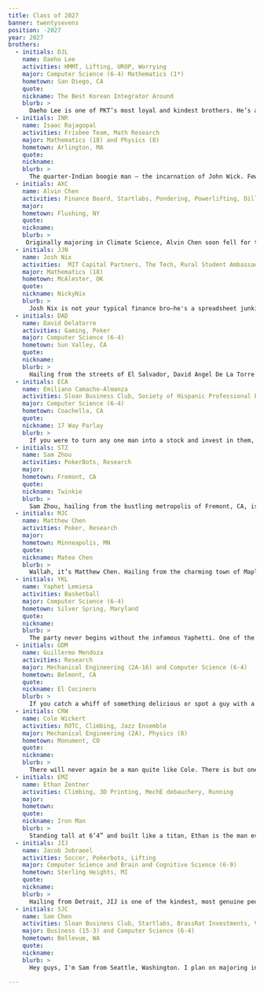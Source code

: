 ```yaml
---
title: Class of 2027
banner: twentysevens
position: -2027
year: 2027
brothers:
  - initials: DJL
    name: Daeho Lee
    activities: HMMT, Lifting, UROP, Worrying
    major: Computer Science (6-4) Mathematics (1*)
    hometown: San Diego, CA
    quote:
    nickname: The Best Korean Integrator Around
    blurb: >
      Daeho Lee is one of PKT’s most loyal and kindest brothers. He’s always willing to be there for a brother, from going to the gym or to KBBQ to having a deep conversation for hours and being a comforting ear. By day, Daeho is a math genius who dreams of wasting his immense talents on quant. An integration bee participant and competition math aficionado, all he wants to do is take probability and cs courses and sell out to Jane street. However, one can guarantee that he will succeed at whatever he does, because that is the type of worker that Daeho is. He will keep doing math problems, keep calling his friends fat, keep making out with Emiliano, and keep being ignorant of his cuteness at PKT for 4 years and a lifetime beyond.
  - initials: INR
    name: Isaac Rajagopal
    activities: Frisbee Team, Math Research
    major: Mathematics (18) and Physics (8)
    hometown: Arlington, MA
    quote:
    nickname:
    blurb: >
      The quarter-Indian boogie man — the incarnation of John Wick. Few have lived to tell the tale of facing against The Rajagopal on the field, as he torpedoes his frisbee at mach Jesus obliterating ANY remaining hope of the opposing school. The aura is immense. But also his mathematical ability. Legend has it that he’s solved the three body problem in his head, while wearing his Celtics jersey playing 1v5 against the 2024 Olympic lineup. James. AD. Curry. KD. Kerr, even. None could surmount the edifice of The Rajagopal Titan. Not even together. Centuries later, religious texts and monuments will be erected to worship HIM. The. Isaac. Rajagopal.
  - initials: AXC
    name: Alvin Chen
    activities: Finance Board, Startlabs, Pondering, Powerlifting, Dillydallying
    major: 
    hometown: Flushing, NY
    quote:
    nickname:
    blurb: >
     Originally majoring in Climate Science, Alvin Chen soon fell for the allure of a world in the sheets – the Excel sheets. When he isn't benching 315, listening to K-pop, or preparing sashimi in his dorm room, Alvin dreams of increasing shareholder value. But don’t be fooled by his corporate ambitions; Mr. Chen is a loverboy at heart. With a broken ankle as his constant companion, Alvin is now a scooter-bound speed demon, zipping across campus at lightning speed. His ankle might be in pieces, but his determination to make the most of every situation is unbreakable.
  - initials: JJN
    name: Josh Nix
    activities:  MIT Capital Partners, The Tech, Rural Student Ambassador
    major: Mathematics (18)
    hometown: McAlester, OK
    quote:
    nickname: NickyNix
    blurb: >
      Josh Nix is not your typical finance bro—he's a spreadsheet junkie and rising star at Global Platinum Securities (GPS). The only lines Josh has his nose on are the upward trend lines in his portfolio. When he's not crunching numbers, he's leading MIT's DEAL FPOP and advocating for rural students as an MIT Admissions ambassador. Josh's next move? Flexing his math, language, and poli-sci skills as a research assistant at Harvard Law. But it's not all business—catch him at Life Alive with his signature acai bowl or hanging at PRB, bringing that Oklahoma charm to every scene.
  - initials: DAD
    name: David Delatorre
    activities: Gaming, Poker
    major: Computer Science (6-4)
    hometown: Sun Valley, CA
    quote:
    nickname: 
    blurb: >
      Hailing from the streets of El Salvador, David Angel De La Torre AKA MacGregor Monster is the embodiment on an ideal PKT man, constantly giving, while expecting nothing thereof. When asked about the house, Davy will speak of how PKT’s Ballroom has helped transform Davy into the brother and man he is today. “I love ballroom I truly do, it’s been a room of many firsts for me. It will truly hold a special place in my heart for the rest of the time that I am on earth.” Influenced by the great brothers that came before him, Davy will specifically name PKT Brother James Liu as his role model in life, “He’s truly like a father to me” was Davy’s response when asked about his relationship with James. When asked Davy will tell you that “PKT has changed my life it truly has and I can’t imagine myself without the strength and support of the brotherhood which I truly enjoy everyday and am endless grateful for and hope to be able to spread the love that I have for the brotherhood far and wide.”
  - initials: ECA
    name: Emiliano Camacho-Almanza
    activities: Sloan Business Club, Society of Hispanic Professional Engineers, Sports, Gambling, Sports Gambling
    major: Computer Science (6-4)
    hometown: Coachella, CA
    quote:
    nickname: 17 Way Parlay
    blurb: >
      If you were to turn any one man into a stock and invest in them, your number one pick for maximal returns ought to be Emiliano. Hailing from Coachella, California, this man is the undisputed GOAT of maximizing shareholder value (and dopamine), whether he’s placing 17 way parlays, bluffing his way to billions of poker chips, or speedrunning his ascent to becoming a corporate overlord in SBC. It’s said that those graced by Emiliano’s touch are blessed with superhuman abilities in whatever they choose; fortunately for the other PKTs, you will always catch this man rubbing other brothers at random times for seemingly no reason. If you catch him in his natural habitat, you may find him on his way to hit a 5 plate bench, a 5 plate almuerzo, or cooking everyone in the basketball courts in the Z. With all that being said, behind the superhuman legend that is Emiliano Camacho Almanza is a really funny and chill guy who’s a blast to hang out with.
  - initials: STZ
    name: Sam Zhou
    activities: PokerBots, Research
    major:
    hometown: Fremont, CA
    quote:
    nickname: Twinkie
    blurb: >
      Sam Zhou, hailing from the bustling metropolis of Fremont, CA, is a man of many talents. When he's not busy flipping a coin for ten bucks or perfecting his hair in the mirror, you'll find him mastering the art of poker or raving to the sonic genius of The Weeknd and EDM. A true academic, Sam is set to conquer MIT with a major in 6-4, although his true dream is to be the world’s first Fizz influencer. When he's not plotting his next entrepreneurial conquest, Sam is the life of the pledge class, never failing to have a good time. Keep an eye out for this coin-flipping, poker-playing, korean fried-chicken-devouring connoisseur of fine music.
  - initials: MJC
    name: Matthew Chen
    activities: Poker, Research
    major: 
    hometown: Minneapolis, MN
    quote: 
    nickname: Mateo Chen
    blurb: >
      Wallah, it’s Matthew Chen. Hailing from the charming town of Maple Grove, MN, Matthew aka “Mateo” Chen is a proud Vikings and Timberwolves fan, despite the heartache they often bring him. With hair that defies gravity, a result of years spent religiously gelling it up, and his signature puffy dark black North Face jacket, Matthew is hard to miss. He’s a die-hard Tim Walz fanboy and a sports enthusiast, with a particular love for football. Matthew's academic prowess is something to behold—he's an AI math guy, constantly delving into the complexities of algorithms and equations. Despite his intellect, he's incredibly down-to-earth, with no hint of arrogance. While he’s not nerding out on AI, you can find him at the poker table, dominating. Matthew is also on a quest for true love, navigating the tricky waters of girl troubles with determination. Though he's a Chinese dude, he often makes a big deal about his Korean heritage, adding to his unique charm. Standing tall at 6' and just 19 years old, he’s a an eligible bachelor, a powerful force to be dealt with. Just stop hanging out in Canyon all the time. Last summer, Matthew had a stint at Raytheon. While the details are a bit hush-hush, let's just say the AI bombs he worked on are better left undiscussed. As the IM chair, he showed great organizational skills, though his passion for the role was admittedly a bit lacking. He’s often heard discussing his grand plans for the future for his Chen Dynasty—dreaming of a startup, a DINKY family, and enjoying the high life."
  - initials: YKL
    name: Yaphet Lemiesa
    activities: Basketball
    major: Computer Science (6-4)
    hometown: Silver Spring, Maryland
    quote:
    nickname: 
    blurb: >
      The party never begins without the infamous Yaphetti. One of the most handsome brothers, you’ll never see him without a fresh cut. With lines as sharp as his mechanical tools, a taper smoothed into an artistic gradient and a goatee as majestic as him, one cannot help but fall for him.  Like many before him, he is yet another peer falling victim to the choice between Course 2 and Course 6. Would he sell out to SWE or ML, or take the high road and follow his passions? An avid robotics enthusiast, he often reminisces about his days in FIRST Robotics. A false veteran with stolen valor, he speaks about his leadership position. But determined to turn this around, you can see him roaming Building 3 with CAD open on his computer as he makes his way to his robotics UROP. A true light of the party. You could feel his nonchalant energy as he displays the “exaggerated swagger of a Black teen (IGN).” One of the most passionate brothers, Yaphet will never steer away from a late night grind. When one searches “locked in” in the dictionary, you will see a picture of the handsome Yaphet. Whether locked in means being stowed away in the Maseeh Halls or being glued to his computer science work, he is one of the most hard working brothers. A future business owner, a future Mars Rover designer, a future biomedical robotics pioneer, Yaphet can do it all.
  - initials: GDM
    name: Guillermo Mendoza
    activities: Research
    major: Mechanical Engineering (2A-16) and Computer Science (6-4)
    hometown: Belmont, CA
    quote:
    nickname: El Cocinero
    blurb: >
      If you catch a whiff of something delicious or spot a guy with a guitar in one hand and a dumbbell in the other, it’s probably Guillermo Mendoza Contreras. Hailing from the Bay Area, Guillermo is the class of '27's favorite class of ‘26 transfer student and a community college success story. His dreams include being rejected from UC Davis for a third time and selling out in the most glamorous way possible. Whether he's in the kitchen or out on the dance floor, Guillermo is always cooking. Just don't ask him what he does for fun—he's still trying to figure out if "working" or "LeetCode" qualifies. And if you need a hiking buddy or someone to go to the redwoods with, he’s your guy.
  - initials: CRW
    name: Cole Wickert
    activities: ROTC, Climbing, Jazz Ensemble
    major: Mechanical Engineering (2A), Physics (8)
    hometown: Monument, CO
    quote:
    nickname: 
    blurb: >
      There will never again be a man quite like Cole. There is but one person who dyed his hair purple and then went on to max out the athletic evaluation in ROTC in the same month; one person who can send a V9 in the rock-climbing gym and tear up a saxophone solo for the wind ensemble; one person who can lead a team in a push-up competition and coordinate a sexy dance number. That man is Cole Wickert. If you have the pleasure of getting to know Cole, you’ll eventually learn not to be intimidated by his intense discipline and resolute stoicism, because at his core, you’ll find him to be one of the goofiest and sweetest brothers and friends you’ll ever meet. Cole is a cornerstone of our brotherhood, and we are extremely grateful to have him.
  - initials: EMZ
    name: Ethan Zentner
    activities: Climbing, 3D Printing, MechE debauchery, Running
    major: 
    hometown: 
    quote:
    nickname: Iron Man
    blurb: >
      Standing tall at 6’4” and built like a titan, Ethan is the man every woman dreams of and every guy wishes he be. He's not just an engineering prodigy; he's the very embodiment of creativity. Practically living in the Vassar makerspace, this caffeine-fueled mastermind has hands that work magic with the brain of Iron Man. When he’s not building mind-blowing drones or epic displays for the house, you’ll find him having the kind of deep, soul-stirring conversations that leave you questioning the very fabric of existence. A builder by day and a philosopher by night, Ethan doesn’t just face challenges; he dominates them, whether it’s tackling a notoriously tough physics class or diving headfirst into the startup world. A relentless workaholic, he’s always on the move—literally—zipping by on his electric longboard. Keep your eyes peeled because this guy’s inventions are bound to change the world.
  - initials: JIJ
    name: Jacob Jobraeel
    activities: Soccer, Pokerbots, Lifting
    major: Computer Science and Brain and Cognitive Science (6-9)
    hometown: Sterling Heights, MI
    quote:
    nickname:
    blurb: >
      Hailing from Detroit, JIJ is one of the kindest, most genuine people we have ever met. His love for his fellow brothers is only exceeded by his massive 225-pound bench press. Whenever he’s not casually moving a few plates at the gym or saving burning orphanages, you can find him out-contemplating Socrates or out-solving Pythagoras. But be warned, JIJ is known to ask some pretty outlandish questions or nag you while you drive (shoutout Guillermo). All jokes aside, JIJ is the perfect combination of brain, brawn, and heart, and we are so lucky to have him around.
  - initials: SJC
    name: Sam Chen
    activities: Sloan Business Club, Startlabs, BrassRat Investments, Varsity Basketball
    major: Business (15-3) and Computer Science (6-4)
    hometown: Bellevue, WA
    quote:
    nickname: 
    blurb: >
      Hey guys, I'm Sam from Seattle, Washington. I plan on majoring in computer science and finance, but enjoy taking math and business classes as well. I'm on the MIT basketball team, so I devote a couple of hours everyday playing basketball. Probably the only thing I love as much basketball is eating. Other than that, you will probably find me seeking job offers all the time. I'm glad to have joined PKT and I'm excited for the next few years!

---
```

